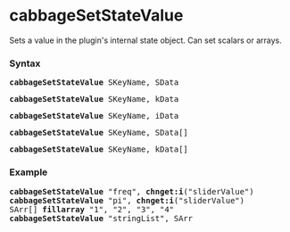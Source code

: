 # cabbageSetStateValue

Sets a value in the plugin's internal state object. Can set scalars or arrays. 

### Syntax

<pre><b>cabbageSetStateValue</b> SKeyName, SData</pre>
<pre><b>cabbageSetStateValue</b> SKeyName, kData</pre>
<pre><b>cabbageSetStateValue</b> SKeyName, iData</pre>
<pre><b>cabbageSetStateValue</b> SKeyName, SData[]</pre>
<pre><b>cabbageSetStateValue</b> SKeyName, kData[]</pre>

### Example

<pre><b>cabbageSetStateValue</b> "freq", <b>chnget:i</b>("sliderValue")
<b>cabbageSetStateValue</b> "pi", <b>chnget:i</b>("sliderValue")
SArr[] <b>fillarray</b> "1", "2", "3", "4"
<b>cabbageSetStateValue</b> "stringList", SArr</pre>





